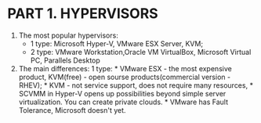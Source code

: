 #                                                                  PART 1. HYPERVISORS

1) The most popular hypervisors: 
     * 1 type: Microsoft Hyper-V, VMware ESX Server, KVM;
     * 2 type: VMware Workstation,Oracle VM VirtualBox, Microsoft Virtual PC, Parallels Desktop
2) The main differences:
    1 type:
        * VMware ESX  - the most expensive product, KVM(free) - open sourse products(commercial version - RHEV);
        * KVM - not service support, does not require many resources, 
        * SCVMM in Hyper-V opens up possibilities beyond simple server virtualization. You can create private clouds. 
        * VMware has Fault Tolerance, Microsoft doesn't yet.
